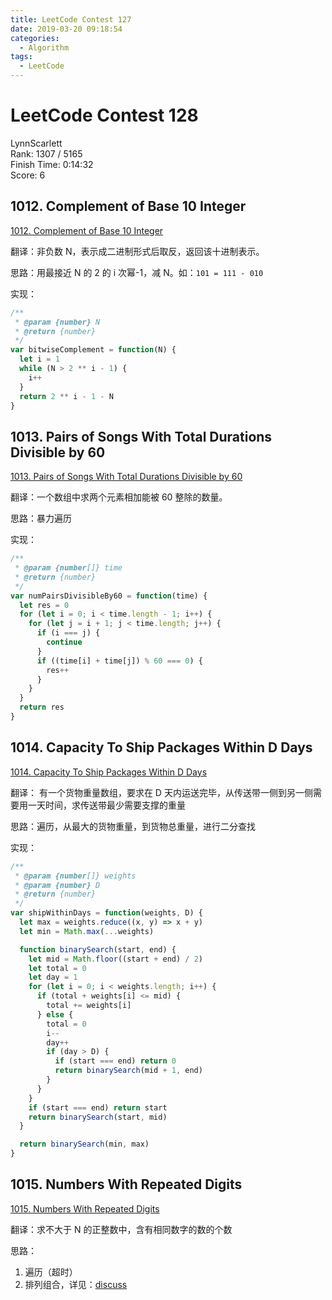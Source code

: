 ```yaml
---
title: LeetCode Contest 127
date: 2019-03-20 09:18:54
categories:
  - Algorithm
tags:
  - LeetCode
---
```


# LeetCode Contest 128

LynnScarlett  
Rank: 1307 / 5165  
Finish Time: 0:14:32  
Score: 6

## 1012. Complement of Base 10 Integer

[1012. Complement of Base 10 Integer](https://leetcode.com/problems/complement-of-base-10-integer/)

翻译：非负数 N，表示成二进制形式后取反，返回该十进制表示。

思路：用最接近 N 的 2 的 i 次幂-1，减 N。如：`101 = 111 - 010`

实现：

```js
/**
 * @param {number} N
 * @return {number}
 */
var bitwiseComplement = function(N) {
  let i = 1
  while (N > 2 ** i - 1) {
    i++
  }
  return 2 ** i - 1 - N
}
```

## 1013. Pairs of Songs With Total Durations Divisible by 60

[1013. Pairs of Songs With Total Durations Divisible by 60](https://leetcode.com/problems/pairs-of-songs-with-total-durations-divisible-by-60/)

翻译：一个数组中求两个元素相加能被 60 整除的数量。

思路：暴力遍历

实现：

```js
/**
 * @param {number[]} time
 * @return {number}
 */
var numPairsDivisibleBy60 = function(time) {
  let res = 0
  for (let i = 0; i < time.length - 1; i++) {
    for (let j = i + 1; j < time.length; j++) {
      if (i === j) {
        continue
      }
      if ((time[i] + time[j]) % 60 === 0) {
        res++
      }
    }
  }
  return res
}
```

## 1014. Capacity To Ship Packages Within D Days

[1014. Capacity To Ship Packages Within D Days](https://leetcode.com/problems/capacity-to-ship-packages-within-d-days/)

翻译： 有一个货物重量数组，要求在 D 天内运送完毕，从传送带一侧到另一侧需要用一天时间，求传送带最少需要支撑的重量

思路：遍历，从最大的货物重量，到货物总重量，进行二分查找

实现：

```js
/**
 * @param {number[]} weights
 * @param {number} D
 * @return {number}
 */
var shipWithinDays = function(weights, D) {
  let max = weights.reduce((x, y) => x + y)
  let min = Math.max(...weights)

  function binarySearch(start, end) {
    let mid = Math.floor((start + end) / 2)
    let total = 0
    let day = 1
    for (let i = 0; i < weights.length; i++) {
      if (total + weights[i] <= mid) {
        total += weights[i]
      } else {
        total = 0
        i--
        day++
        if (day > D) {
          if (start === end) return 0
          return binarySearch(mid + 1, end)
        }
      }
    }
    if (start === end) return start
    return binarySearch(start, mid)
  }

  return binarySearch(min, max)
}
```

## 1015. Numbers With Repeated Digits

[1015. Numbers With Repeated Digits](https://leetcode.com/problems/numbers-with-repeated-digits/)

翻译：求不大于 N 的正整数中，含有相同数字的数的个数

思路：

1. 遍历（超时）
2. 排列组合，详见：[discuss](<https://leetcode.com/problems/numbers-with-repeated-digits/discuss/257281/Java-O(1)-0ms-beats-all>)
